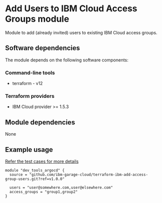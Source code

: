 # Add Users to IBM Cloud Access Groups module

Module to add (already invited) users to existing IBM Cloud access groups.

## Software dependencies

The module depends on the following software components:

### Command-line tools

- terraform - v12

### Terraform providers

- IBM Cloud provider >= 1.5.3

## Module dependencies

None

## Example usage

[Refer the test cases for more details](test/stages/stage2-group-users.tf)

```hcl-terraform
module "dev_tools_argocd" {
  source = "github.com/ibm-garage-cloud/terraform-ibm-add-access-group-users.git?ref=v1.0.0"

  users = "user@somewhere.com,user@elsewhere.com"
  access_groups = "group1,group2"
}
```

